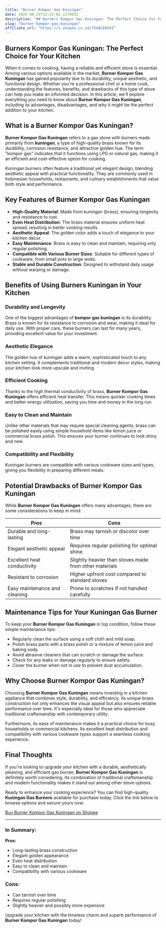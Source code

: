 ```yaml
---
title: "Burner Kompor Gas Kuningan"
date: 2025-08-22T12:22:02.127993Z
description: "## Burners Kompor Gas Kuningan: The Perfect Choice for Your Kitchen..."
slug: "burner-kompor-gas-kuningan"
affiliate_url: "https://s.shopee.co.id/7V44C68VX2"
---
```

## Burners Kompor Gas Kuningan: The Perfect Choice for Your Kitchen

When it comes to cooking, having a reliable and efficient stove is essential. Among various options available in the market, **Burner Kompor Gas Kuningan** has gained popularity due to its durability, unique aesthetic, and functional design. Whether you're a professional chef or a home cook, understanding the features, benefits, and drawbacks of this type of stove can help you make an informed decision. In this article, we'll explore everything you need to know about **Burner Kompor Gas Kuningan**, including its advantages, disadvantages, and why it might be the perfect addition to your kitchen.

## What is a Burner Kompor Gas Kuningan?

**Burner Kompor Gas Kuningan** refers to a gas stove with burners made primarily from **kuningan**, a type of high-quality brass known for its durability, corrosion resistance, and attractive golden hue. The term "kompor gas" indicates that it functions using LPG or natural gas, making it an efficient and cost-effective option for cooking.

Kuningan burners often feature a traditional yet elegant design, blending aesthetic appeal with practical functionality. They are commonly used in Indonesian households, restaurants, and culinary establishments that value both style and performance.

## Key Features of Burner Kompor Gas Kuningan

- **High-Quality Material**: Made from kuningan (brass), ensuring longevity and resistance to rust.
- **Even Heat Distribution**: The brass material ensures uniform heat spread, resulting in better cooking results.
- **Aesthetic Appeal**: The golden color adds a touch of elegance to your kitchen decor.
- **Easy Maintenance**: Brass is easy to clean and maintain, requiring only regular polishing.
- **Compatible with Various Burner Sizes**: Suitable for different types of cookware, from small pots to large woks.
- **Stable and Durable Construction**: Designed to withstand daily usage without warping or damage.

## Benefits of Using Burners Kuningan in Your Kitchen

### Durability and Longevity

One of the biggest advantages of **kompor gas kuningan** is its durability. Brass is known for its resistance to corrosion and wear, making it ideal for daily use. With proper care, these burners can last for many years, providing excellent value for your investment.

### Aesthetic Elegance

The golden hue of kuningan adds a warm, sophisticated touch to any kitchen setting. It complements traditional and modern decor styles, making your kitchen look more upscale and inviting.

### Efficient Cooking

Thanks to the high thermal conductivity of brass, **Burner Kompor Gas Kuningan** offers efficient heat transfer. This means quicker cooking times and better energy utilization, saving you time and money in the long run.

### Easy to Clean and Maintain

Unlike other materials that may require special cleaning agents, brass can be polished easily using simple household items like lemon juice or commercial brass polish. This ensures your burner continues to look shiny and new.

### Compatibility and Flexibility

Kuningan burners are compatible with various cookware sizes and types, giving you flexibility in preparing different meals.

## Potential Drawbacks of Burner Kompor Gas Kuningan

While **Burner Kompor Gas Kuningan** offers many advantages, there are some considerations to keep in mind:

| Pros                                              | Cons                                              |
|---------------------------------------------------|---------------------------------------------------|
| Durable and long-lasting                         | Brass may tarnish or discolor over time       |
| Elegant aesthetic appeal                         | Requires regular polishing for optimal shine  |
| Excellent heat conductivity                      | Slightly heavier than stoves made from other materials |
| Resistant to corrosion                           | Higher upfront cost compared to standard stoves |
| Easy maintenance and cleaning                    | Prone to scratches if not handled carefully   |

## Maintenance Tips for Your Kuningan Gas Burner

To keep your **Burner Kompor Gas Kuningan** in top condition, follow these simple maintenance tips:

- Regularly clean the surface using a soft cloth and mild soap.
- Polish brass parts with a brass polish or a mixture of lemon juice and baking soda.
- Avoid abrasive cleaners that can scratch or damage the surface.
- Check for any leaks or damage regularly to ensure safety.
- Cover the burner when not in use to prevent dust accumulation.

## Why Choose Burner Kompor Gas Kuningan?

Choosing **Burner Kompor Gas Kuningan** means investing in a kitchen appliance that combines style, durability, and efficiency. Its unique brass construction not only enhances the visual appeal but also ensures reliable performance over time. It's especially ideal for those who appreciate traditional craftsmanship with contemporary utility.

Furthermore, its ease of maintenance makes it a practical choice for busy households or commercial kitchens. Its excellent heat distribution and compatibility with various cookware types support a seamless cooking experience.

## Final Thoughts

If you're looking to upgrade your kitchen with a durable, aesthetically pleasing, and efficient gas burner, **Burner Kompor Gas Kuningan** is definitely worth considering. Its combination of traditional craftsmanship and modern functionality makes it stand out among other stove options.

Ready to enhance your cooking experience? You can find high-quality **Kuningan Gas Burners** available for purchase today. Click the link below to browse options and secure yours now:

[Buy Burner Kompor Gas Kuningan on Shopee](https://s.shopee.co.id/7V44C68VX2)

---

### In Summary:
**Pros:**
- Long-lasting brass construction
- Elegant golden appearance
- Even heat distribution
- Easy to clean and maintain
- Compatibility with various cookware

### Cons:
- Can tarnish over time
- Requires regular polishing
- Slightly heavier and possibly more expensive

Upgrade your kitchen with the timeless charm and superb performance of **Burner Kompor Gas Kuningan** today!